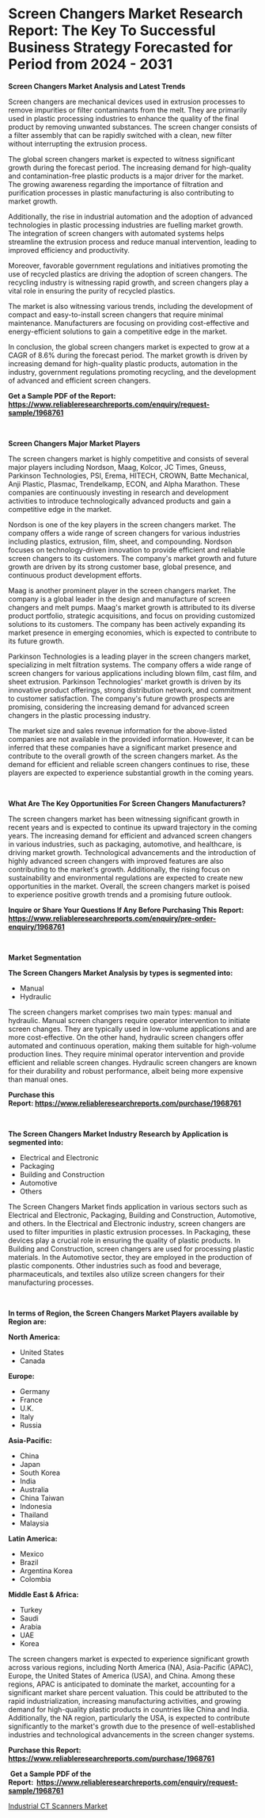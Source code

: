 <p><h1>Screen Changers Market Research Report: The Key To Successful Business Strategy Forecasted for Period from 2024 - 2031</h1></p><p><strong>Screen Changers Market Analysis and Latest Trends</strong></p>
<p><p>Screen changers are mechanical devices used in extrusion processes to remove impurities or filter contaminants from the melt. They are primarily used in plastic processing industries to enhance the quality of the final product by removing unwanted substances. The screen changer consists of a filter assembly that can be rapidly switched with a clean, new filter without interrupting the extrusion process.</p><p>The global screen changers market is expected to witness significant growth during the forecast period. The increasing demand for high-quality and contamination-free plastic products is a major driver for the market. The growing awareness regarding the importance of filtration and purification processes in plastic manufacturing is also contributing to market growth.</p><p>Additionally, the rise in industrial automation and the adoption of advanced technologies in plastic processing industries are fuelling market growth. The integration of screen changers with automated systems helps streamline the extrusion process and reduce manual intervention, leading to improved efficiency and productivity.</p><p>Moreover, favorable government regulations and initiatives promoting the use of recycled plastics are driving the adoption of screen changers. The recycling industry is witnessing rapid growth, and screen changers play a vital role in ensuring the purity of recycled plastics.</p><p>The market is also witnessing various trends, including the development of compact and easy-to-install screen changers that require minimal maintenance. Manufacturers are focusing on providing cost-effective and energy-efficient solutions to gain a competitive edge in the market.</p><p>In conclusion, the global screen changers market is expected to grow at a CAGR of 8.6% during the forecast period. The market growth is driven by increasing demand for high-quality plastic products, automation in the industry, government regulations promoting recycling, and the development of advanced and efficient screen changers.</p></p>
<p><strong>Get a Sample PDF of the Report:&nbsp; <a href="https://www.reliableresearchreports.com/enquiry/request-sample/1968761">https://www.reliableresearchreports.com/enquiry/request-sample/1968761</a></strong></p>
<p>&nbsp;</p>
<p><strong>Screen Changers Major Market Players</strong></p>
<p><p>The screen changers market is highly competitive and consists of several major players including Nordson, Maag, Kolcor, JC Times, Gneuss, Parkinson Technologies, PSI, Erema, HITECH, CROWN, Batte Mechanical, Anji Plastic, Plasmac, Trendelkamp, ECON, and Alpha Marathon. These companies are continuously investing in research and development activities to introduce technologically advanced products and gain a competitive edge in the market.</p><p>Nordson is one of the key players in the screen changers market. The company offers a wide range of screen changers for various industries including plastics, extrusion, film, sheet, and compounding. Nordson focuses on technology-driven innovation to provide efficient and reliable screen changers to its customers. The company's market growth and future growth are driven by its strong customer base, global presence, and continuous product development efforts.</p><p>Maag is another prominent player in the screen changers market. The company is a global leader in the design and manufacture of screen changers and melt pumps. Maag's market growth is attributed to its diverse product portfolio, strategic acquisitions, and focus on providing customized solutions to its customers. The company has been actively expanding its market presence in emerging economies, which is expected to contribute to its future growth.</p><p>Parkinson Technologies is a leading player in the screen changers market, specializing in melt filtration systems. The company offers a wide range of screen changers for various applications including blown film, cast film, and sheet extrusion. Parkinson Technologies' market growth is driven by its innovative product offerings, strong distribution network, and commitment to customer satisfaction. The company's future growth prospects are promising, considering the increasing demand for advanced screen changers in the plastic processing industry.</p><p>The market size and sales revenue information for the above-listed companies are not available in the provided information. However, it can be inferred that these companies have a significant market presence and contribute to the overall growth of the screen changers market. As the demand for efficient and reliable screen changers continues to rise, these players are expected to experience substantial growth in the coming years.</p></p>
<p>&nbsp;</p>
<p><strong>What Are The Key Opportunities For Screen Changers Manufacturers?</strong></p>
<p><p>The screen changers market has been witnessing significant growth in recent years and is expected to continue its upward trajectory in the coming years. The increasing demand for efficient and advanced screen changers in various industries, such as packaging, automotive, and healthcare, is driving market growth. Technological advancements and the introduction of highly advanced screen changers with improved features are also contributing to the market's growth. Additionally, the rising focus on sustainability and environmental regulations are expected to create new opportunities in the market. Overall, the screen changers market is poised to experience positive growth trends and a promising future outlook.</p></p>
<p><strong>Inquire or Share Your Questions If Any Before Purchasing This Report: <a href="https://www.reliableresearchreports.com/enquiry/pre-order-enquiry/1968761">https://www.reliableresearchreports.com/enquiry/pre-order-enquiry/1968761</a></strong></p>
<p>&nbsp;</p>
<p><strong>Market Segmentation</strong></p>
<p><strong>The Screen Changers Market Analysis by types is segmented into:</strong></p>
<p><ul><li>Manual</li><li>Hydraulic</li></ul></p>
<p><p>The screen changers market comprises two main types: manual and hydraulic. Manual screen changers require operator intervention to initiate screen changes. They are typically used in low-volume applications and are more cost-effective. On the other hand, hydraulic screen changers offer automated and continuous operation, making them suitable for high-volume production lines. They require minimal operator intervention and provide efficient and reliable screen changes. Hydraulic screen changers are known for their durability and robust performance, albeit being more expensive than manual ones.</p></p>
<p><strong>Purchase this Report:&nbsp;<a href="https://www.reliableresearchreports.com/purchase/1968761">https://www.reliableresearchreports.com/purchase/1968761</a></strong></p>
<p>&nbsp;</p>
<p><strong>The Screen Changers Market Industry Research by Application is segmented into:</strong></p>
<p><ul><li>Electrical and Electronic</li><li>Packaging</li><li>Building and Construction</li><li>Automotive</li><li>Others</li></ul></p>
<p><p>The Screen Changers Market finds application in various sectors such as Electrical and Electronic, Packaging, Building and Construction, Automotive, and others. In the Electrical and Electronic industry, screen changers are used to filter impurities in plastic extrusion processes. In Packaging, these devices play a crucial role in ensuring the quality of plastic products. In Building and Construction, screen changers are used for processing plastic materials. In the Automotive sector, they are employed in the production of plastic components. Other industries such as food and beverage, pharmaceuticals, and textiles also utilize screen changers for their manufacturing processes.</p></p>
<p>&nbsp;</p>
<p><strong>In terms of Region, the Screen Changers Market Players available by Region are:</strong></p>
<p>
    <p> <strong> North America: </strong>
        <ul>
            <li>United States</li>
            <li>Canada</li>
        </ul>
        </p> 
    <p> <strong> Europe: </strong>
        <ul>
            <li>Germany</li>
            <li>France</li>
            <li>U.K.</li>
            <li>Italy</li>
            <li>Russia</li>
        </ul>
        </p> 
    <p> <strong> Asia-Pacific: </strong>
        <ul>
            <li>China</li>
            <li>Japan</li>
            <li>South Korea</li>
            <li>India</li>
            <li>Australia</li>
            <li>China Taiwan</li>
            <li>Indonesia</li>
            <li>Thailand</li>
            <li>Malaysia</li>
        </ul>
        </p> 
    <p> <strong> Latin America: </strong>
        <ul>
            <li>Mexico</li>
            <li>Brazil</li>
            <li>Argentina Korea</li>
            <li>Colombia</li>
        </ul>
        </p> 
    <p> <strong> Middle East & Africa: </strong>
        <ul>
            <li>Turkey</li>
            <li>Saudi</li>
            <li>Arabia</li>
            <li>UAE</li>
            <li>Korea</li>
        </ul>
    </p>
    </p>
<p><p>The screen changers market is expected to experience significant growth across various regions, including North America (NA), Asia-Pacific (APAC), Europe, the United States of America (USA), and China. Among these regions, APAC is anticipated to dominate the market, accounting for a significant market share percent valuation. This could be attributed to the rapid industrialization, increasing manufacturing activities, and growing demand for high-quality plastic products in countries like China and India. Additionally, the NA region, particularly the USA, is expected to contribute significantly to the market's growth due to the presence of well-established industries and technological advancements in the screen changer systems.</p></p>
<p><strong>Purchase this Report: <a href="https://www.reliableresearchreports.com/purchase/1968761">https://www.reliableresearchreports.com/purchase/1968761</a></strong></p>
<p>&nbsp;<strong>Get a Sample PDF of the Report:&nbsp;&nbsp;<a href="https://www.reliableresearchreports.com/enquiry/request-sample/1968761">https://www.reliableresearchreports.com/enquiry/request-sample/1968761</a></strong></p>
<p><strong></strong></p>
<p><p><a href="https://github.com/gshchiplitsov/Market-Research-Report-List-2/blob/main/industrial-ct-scanners-market.md">Industrial CT Scanners Market</a></p></p>